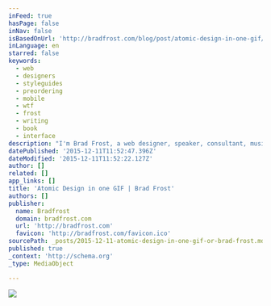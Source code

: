 ```yaml
---
inFeed: true
hasPage: false
inNav: false
isBasedOnUrl: 'http://bradfrost.com/blog/post/atomic-design-in-one-gif/'
inLanguage: en
starred: false
keywords:
  - web
  - designers
  - styleguides
  - preordering
  - mobile
  - wtf
  - frost
  - writing
  - book
  - interface
description: "I'm Brad Frost, a web designer, speaker, consultant, musician, and artist located in beautiful Pittsburgh, PA. I'm constantly tweeting, writing and speaking about the web and other topics. I've also helped create some tools and resources for web designers, including This Is Responsive, Pattern Lab, Styleguides.io, WTF Mobile Web, and Mobile Web Best Practices."
datePublished: '2015-12-11T11:52:47.396Z'
dateModified: '2015-12-11T11:52:22.127Z'
author: []
related: []
app_links: []
title: 'Atomic Design in one GIF | Brad Frost'
authors: []
publisher:
  name: Bradfrost
  domain: bradfrost.com
  url: 'http://bradfrost.com'
  favicon: 'http://bradfrost.com/favicon.ico'
sourcePath: _posts/2015-12-11-atomic-design-in-one-gif-or-brad-frost.md
published: true
_context: 'http://schema.org'
_type: MediaObject

---
```

![](https://the-grid-user-content.s3-us-west-2.amazonaws.com/a53a7ab8-88b6-4c3a-8756-b6908deef29d.gif)